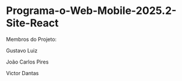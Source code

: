 # Programa-o-Web-Mobile-2025.2-Site-React

Membros do Projeto:

Gustavo Luiz

João Carlos Pires

Victor Dantas
